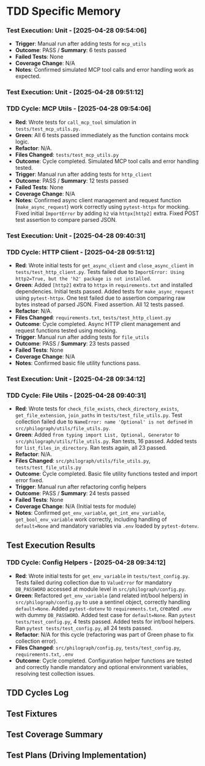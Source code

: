 # TDD Specific Memory
<!-- Entries below should be added reverse chronologically (newest first) -->

### Test Execution: Unit - [2025-04-28 09:54:06]
- **Trigger**: Manual run after adding tests for `mcp_utils`
- **Outcome**: PASS / **Summary**: 6 tests passed
- **Failed Tests**: None
- **Coverage Change**: N/A
- **Notes**: Confirmed simulated MCP tool calls and error handling work as expected.
### Test Execution: Unit - [2025-04-28 09:51:12]
### TDD Cycle: MCP Utils - [2025-04-28 09:54:06]
- **Red**: Wrote tests for `call_mcp_tool` simulation in `tests/test_mcp_utils.py`.
- **Green**: All 6 tests passed immediately as the function contains mock logic.
- **Refactor**: N/A.
- **Files Changed**: `tests/test_mcp_utils.py`
- **Outcome**: Cycle completed. Simulated MCP tool calls and error handling tested.
- **Trigger**: Manual run after adding tests for `http_client`
- **Outcome**: PASS / **Summary**: 12 tests passed
- **Failed Tests**: None
- **Coverage Change**: N/A
- **Notes**: Confirmed async client management and request function (`make_async_request`) work correctly using `pytest-httpx` for mocking. Fixed initial `ImportError` by adding `h2` via `httpx[http2]` extra. Fixed POST test assertion to compare parsed JSON.
### Test Execution: Unit - [2025-04-28 09:40:31]
### TDD Cycle: HTTP Client - [2025-04-28 09:51:12]
- **Red**: Wrote initial tests for `get_async_client` and `close_async_client` in `tests/test_http_client.py`. Tests failed due to `ImportError: Using http2=True, but the 'h2' package is not installed`.
- **Green**: Added `[http2]` extra to `httpx` in `requirements.txt` and installed dependencies. Initial tests passed. Added tests for `make_async_request` using `pytest-httpx`. One test failed due to assertion comparing raw bytes instead of parsed JSON. Fixed assertion. All 12 tests passed.
- **Refactor**: N/A.
- **Files Changed**: `requirements.txt`, `tests/test_http_client.py`
- **Outcome**: Cycle completed. Async HTTP client management and request functions tested using mocking.
- **Trigger**: Manual run after adding tests for `file_utils`
- **Outcome**: PASS / **Summary**: 23 tests passed
- **Failed Tests**: None
- **Coverage Change**: N/A
- **Notes**: Confirmed basic file utility functions pass.
### Test Execution: Unit - [2025-04-28 09:34:12]
### TDD Cycle: File Utils - [2025-04-28 09:40:31]
- **Red**: Wrote tests for `check_file_exists`, `check_directory_exists`, `get_file_extension`, `join_paths` in `tests/test_file_utils.py`. Test collection failed due to `NameError: name 'Optional' is not defined` in `src/philograph/utils/file_utils.py`.
- **Green**: Added `from typing import List, Optional, Generator` to `src/philograph/utils/file_utils.py`. Ran tests, 16 passed. Added tests for `list_files_in_directory`. Ran tests again, all 23 passed.
- **Refactor**: N/A.
- **Files Changed**: `src/philograph/utils/file_utils.py`, `tests/test_file_utils.py`
- **Outcome**: Cycle completed. Basic file utility functions tested and import error fixed.
- **Trigger**: Manual run after refactoring config helpers
- **Outcome**: PASS / **Summary**: 24 tests passed
- **Failed Tests**: None
- **Coverage Change**: N/A (Initial tests for module)
- **Notes**: Confirmed `get_env_variable`, `get_int_env_variable`, `get_bool_env_variable` work correctly, including handling of `default=None` and mandatory variables via `.env` loaded by `pytest-dotenv`.
## Test Execution Results
### TDD Cycle: Config Helpers - [2025-04-28 09:34:12]
- **Red**: Wrote initial tests for `get_env_variable` in `tests/test_config.py`. Tests failed during collection due to `ValueError` for mandatory `DB_PASSWORD` accessed at module level in `src/philograph/config.py`.
- **Green**: Refactored `get_env_variable` (and related int/bool helpers) in `src/philograph/config.py` to use a sentinel object, correctly handling `default=None`. Added `pytest-dotenv` to `requirements.txt`, created `.env` with dummy `DB_PASSWORD`. Added test case for `default=None`. Ran `pytest tests/test_config.py`, 4 tests passed. Added tests for int/bool helpers. Ran `pytest tests/test_config.py`, all 24 tests passed.
- **Refactor**: N/A for this cycle (refactoring was part of Green phase to fix collection error).
- **Files Changed**: `src/philograph/config.py`, `tests/test_config.py`, `requirements.txt`, `.env`
- **Outcome**: Cycle completed. Configuration helper functions are tested and correctly handle mandatory and optional environment variables, resolving test collection issues.
<!-- Append test run summaries using the format below -->

## TDD Cycles Log
<!-- Append TDD cycle outcomes using the format below -->

## Test Fixtures
<!-- Append new fixtures using the format below -->

## Test Coverage Summary
<!-- Update coverage summary using the format below -->

## Test Plans (Driving Implementation)
<!-- Append new test plans using the format below -->